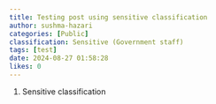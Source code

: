 ```yaml
---
title: Testing post using sensitive classification
author: sushma-hazari
categories: [Public]
classification: Sensitive (Government staff)
tags: [test]
date: 2024-08-27 01:58:28 
likes: 0
---
```


1. Sensitive classification